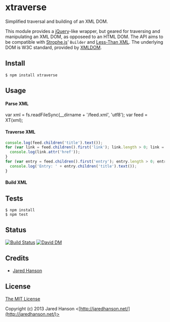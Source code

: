 # xtraverse

Simplified traversal and building of an XML DOM.

This module provides a [jQuery](http://jquery.com/)-like wrapper, but geared for
traversing and manipulating an XML DOM, as opposeed to an HTML DOM.  The API
aims to be compatible with [Strophe.js](https://github.com/strophe/strophejs)'
`Builder` and [Less-Than XML](https://github.com/astro/ltx).  The underlying DOM
is W3C standard, provided by [XMLDOM](https://github.com/jindw/xmldom).

## Install

    $ npm install xtraverse

## Usage

#### Parse XML

var xml = fs.readFileSync(__dirname + '/feed.xml', 'utf8');
var feed = XT(xml);

#### Traverse XML

```javascript
console.log(feed.children('title').text());
for (var link = feed.children().first('link'); link.length > 0; link = link.next('link')) {
  console.log(link.attr('href'));
}
for (var entry = feed.children().first('entry'); entry.length > 0; entry = entry.next('entry')) {
  console.log('Entry: ' + entry.children('title').text());
}
```

#### Build XML

## Tests

    $ npm install
    $ npm test

## Status

[![Build Status](https://secure.travis-ci.org/jaredhanson/node-xtraverse.png)](http://travis-ci.org/jaredhanson/node-xtraverse)
[![David DM](https://david-dm.org/jaredhanson/node-xtraverse.png)](http://david-dm.org/jaredhanson/node-xtraverse)

## Credits

  - [Jared Hanson](http://github.com/jaredhanson)

## License

[The MIT License](http://opensource.org/licenses/MIT)

Copyright (c) 2013 Jared Hanson <[http://jaredhanson.net/](http://jaredhanson.net/)>
